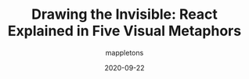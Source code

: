 ---
author: mappletons
date: 2020-09-22
publisher: eggheadio
tags:
  - videos
  - react
target_url: https://egghead.io/talks/javascript-drawing-the-invisible-react-explained-in-five-visual-metaphors
title: "Drawing the Invisible: React Explained in Five Visual Metaphors"
---